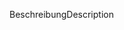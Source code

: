 <span data-ttu-id="bd7b8-101">Beschreibung</span><span class="sxs-lookup"><span data-stu-id="bd7b8-101">Description</span></span>
